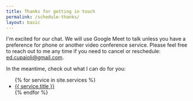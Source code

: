 ```yaml
---
title: Thanks for getting in touch
permalink: /schedule-thanks/
layout: basic
---
```

I'm excited for our chat. We will use Google Meet to talk unless you have a preference for phone or another video conference service. Please feel free to reach out to me any time if you need to cancel or reschedule: [ed.cupaioli@gmail.com](mailto:ed.cupaioli@gmail.com).

In the meantime, check out what I can do for you: 
<ul class="services-list">
{% for service in site.services %}
<li class="services-list__item">
  <a class="services-list__link" href="{{service.link}}">{{ service.title }}</a>
</li>
{% endfor %}
</ul>